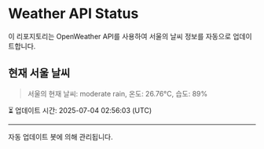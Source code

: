
# Weather API Status

이 리포지토리는 OpenWeather API를 사용하여 서울의 날씨 정보를 자동으로 업데이트합니다.

## 현재 서울 날씨
> 서울의 현재 날씨: moderate rain, 온도: 26.76°C, 습도: 89%

⏳ 업데이트 시간: 2025-07-04 02:56:03 (UTC)

---
자동 업데이트 봇에 의해 관리됩니다.

